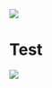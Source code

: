 <img src="https://capsule-render.vercel.app/api?type=waving&color=8E24AA&height=150&section=header" />

# Test

<img src="https://capsule-render.vercel.app/api?type=waving&color=8E24AA&height=150&section=footer" />
